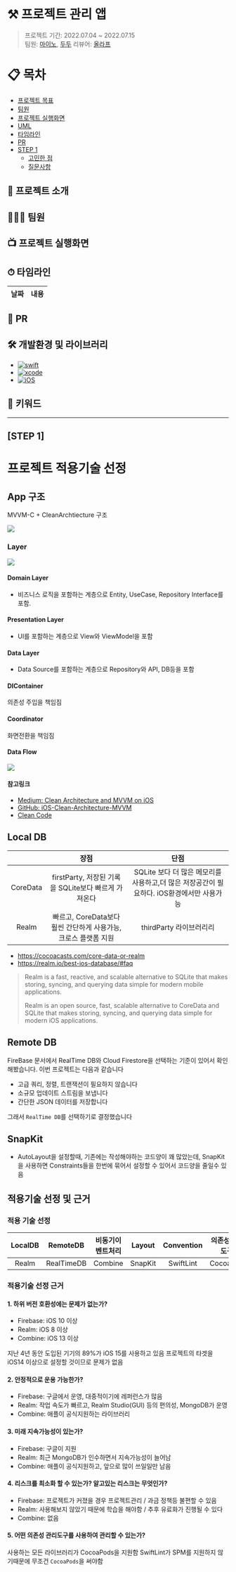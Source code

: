 # ⚒ 프로젝트 관리 앱

> 프로젝트 기간: 2022.07.04 ~ 2022.07.15 <br>
> 팀원: [마이노](https://github.com/Mino777), [두두](https://github.com/FirstDo)
> 리뷰어: [올라프](https://github.com/1Consumption)

# 📋 목차
- [프로젝트 목표](#-프로젝트-소개)
- [팀원](#-팀원)
- [프로젝트 실행화면](#-프로젝트-실행화면)
- [UML](#uml)
- [타임라인](#-타임라인)
- [PR](#-pr)
- [STEP 1](#step-1)
    + [고민한 점](#고민한-점)
    + [질문사항](#질문사항)

## 🔎 프로젝트 소개

## 👨‍👦‍👦 팀원


## 📺 프로젝트 실행화면


## ⏱ 타임라인
|날짜|내용|
|--|--|

    
## 👀 PR


## 🛠 개발환경 및 라이브러리
- [![swift](https://img.shields.io/badge/swift-5.6-orange)]()
- [![xcode](https://img.shields.io/badge/Xcode-13.4.1-blue)]()
- [![iOS](https://img.shields.io/badge/iOS-14.1-red)]()

## 🔑 키워드

---

## [STEP 1]
# 프로젝트 적용기술 선정

## App 구조

MVVM-C + CleanArchtiecture 구조

![](https://i.imgur.com/YKB5Zen.png)

### Layer
![](https://i.imgur.com/6Z11rjm.png)

#### Domain Layer
- 비즈니스 로직을 포함하는 계층으로 Entity, UseCase, Repository Interface를 포함.

#### Presentation Layer
- UI를 포함하는 계층으로 View와 ViewModel을 포함

#### Data Layer
- Data Source를 포함하는 계층으로 Repository와 API, DB등을 포함

#### DIContainer

의존성 주입을 책임짐

#### Coordinator

화면전환을 책임짐

#### Data Flow
![](https://i.imgur.com/KNPgzYL.png)


#### 참고링크
- [Medium: Clean Architecture and MVVM on iOS](https://tech.olx.com/clean-architecture-and-mvvm-on-ios-c9d167d9f5b3)
- [GitHub: iOS-Clean-Architecture-MVVM](https://github.com/kudoleh/iOS-Clean-Architecture-MVVM)
- [Clean Code](https://blog.cleancoder.com/uncle-bob/2012/08/13/the-clean-architecture.html)


## Local DB
||장점|단점|
|:---:|:---:|:---:|
|CoreData|firstParty, 저장된 기록을 SQLite보다 빠르게 가져온다|SQLite 보다 더 많은 메모리를 사용하고,더 많은 저장공간이 필요하다. iOS환경에서만 사용가능 |
|Realm|빠르고, CoreData보다 훨씬 간단하게 사용가능, 크로스 플랫폼 지원|thirdParty 라이브러리리|

- https://cocoacasts.com/core-data-or-realm
- https://realm.io/best-ios-database/#faq

> Realm is a fast, reactive, and scalable alternative to SQLite that makes storing, syncing, and querying data simple for modern mobile applications.
>
> Realm is an open source, fast, scalable alternative to CoreData and SQLite that makes storing, syncing, and querying data simple for modern iOS applications.

## Remote DB

FireBase 문서에서 RealTime DB와 Cloud Firestore을 선택하는 기준이 있어서 확인해봤습니다.
이번 프로젝트는 다음과 같습니다
- 고급 쿼리, 정렬, 트랜잭션이 필요하지 않습니다
- 소규모 업데이트 스트림을 보냅니다 
- 간단한 JSON 데이터를 저장합니다

그래서 `RealTime DB`를 선택하기로 결정했습니다

## SnapKit

- AutoLayout을 설정할때, 기존에는 작성해야하는 코드양이 꽤 많았는데, SnapKit을 사용하면 Constraints들을 한번에 묶어서 설정할 수 있어서 코드양을 줄일수 있음

## 적용기술 선정 및 근거

### 적용 기술 선정

|LocalDB|RemoteDB|비동기이벤트처리|Layout|Convention|의존성관리도구|
|:---:|:---:|:---:|:---:|:---:|:---:|
|Realm|RealTimeDB|Combine|SnapKit|SwiftLint|CocoaPod|

### 적용기술 선정 근거

#### 1. 하위 버전 호환성에는 문제가 없는가?

- Firebase: iOS 10 이상
- Realm: iOS 8 이상
- Combine: iOS 13 이상

지난 4년 동안 도입된 기기의 89%가 iOS 15를 사용하고 있음
프로젝트의 타겟을 iOS14 이상으로 설정할 것이므로 문제가 없음

#### 2. 안정적으로 운용 가능한가?

- Firebase: 구글에서 운영, 대중적이기에 레퍼런스가 많음
- Realm: 작업 속도가 빠르고, Realm Studio(GUI) 등의 편의성, MongoDB가 운영
- Combine: 애플이 공식지원하는 라이브러리

#### 3. 미래 지속가능성이 있는가?

- Firebase: 구글이 지원
- Realm: 최근 MongoDB가 인수하면서 지속가능성이 늘어남
- Combine: 애플이 공식지원하고, 앞으로 많이 쓰일일만 남음

#### 4. 리스크를 최소화 할 수 있는가? 알고있는 리스크는 무엇인가?

- Firebase: 프로젝트가 커졌을 경우 프로젝트관리 / 과금 정책등 불편할 수 있음
- Realm: 사용해보지 않았기 때문에 학습을 해야함 / 추후 유료화가 진행될 수 있다
- Combine: 없음

#### 5. 어떤 의존성 관리도구를 사용하여 관리할 수 있는가?

사용하는 모든 라이브러리가 CocoaPods을 지원함
SwiftLint가 SPM를 지원하지 않기때문에 무조건 `CocoaPods`을 써야함
